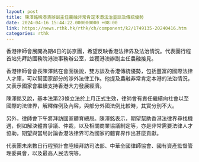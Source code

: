 ```yaml
---
layout: post
title: 陳澤銘稱港澳辦副主任農融非常肯定本港法治並談及傳統優勢
date: 2024-04-16 15:44:22.000000000 +08:00
link: https://news.rthk.hk/rthk/ch/component/k2/1749135-20240416.htm
categories: rthk
---
```


香港律師會展開為期4日的訪京團，希望反映香港法律界及法治情況。代表團行程首站先拜訪國務院港澳事務辦公室，並獲港澳辦副主任農融接見。

香港律師會會長陳澤銘在會面後說，雙方談及香港傳統優勢，包括豐富的國際法律人才庫，可以幫國家部分的涉外法律工作。他提及農融非常肯定本港的法治情況，又表示國家會繼續支持香港大力發展經濟。

陳澤銘又說，基本法第23條立法於上月正式生效，律師會有責任繼續向社會以至國際的法律界，解釋條例及內容，與部分外國法例比較時，其實分別不大。

另外，律師會下午將拜訪國家體育總局。陳澤銘表示，期望幫助香港法律界尋找機遇，例如解決體育爭議、仲裁，以及相關商業協議制定等，亦是非常需要法律人才協助，期望與當局討論香港法律界可為國家的體育界作出甚麼貢獻。

代表團未來數日行程預計會陸續拜訪司法部、中華全國律師協會、國有資產監督管理委員會，以及最高人民法院等。
